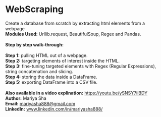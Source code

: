 # WebScraping
Create a database from scratch by extracting html elements from a webpage
<br>
<b>Modules Used:</b> Urllib.request, BeautifulSoup, Regex and Pandas.
<br>
<br>
<b>Step by step walk-through:</b>  
<br>
<b>Step 1:</b> pulling HTML out of a webpage.
<br>
<b>Step 2:</b> targeting elements of interest inside the HTML.
<br>
<b>Step 3:</b> fine-tuning targeted elements with Regex (Regular Expressions), string concatenation and slicing.
<br>
<b>Step 4:</b> storing the data inside a DataFrame.
<br>
<b>Step 5:</b> exporting DataFrame into a CSV file.
<br>
<br>
<b>Also available in a video explination:</b> https://youtu.be/ySNSY7iiBDY
<br>
<b>Author:</b> Mariya Sha
<br>
<b>Email:</b> mariyasha888@gmail.com
<br>
<b>LinkedIn:</b> www.linkedin.com/in/mariyasha888/
  
